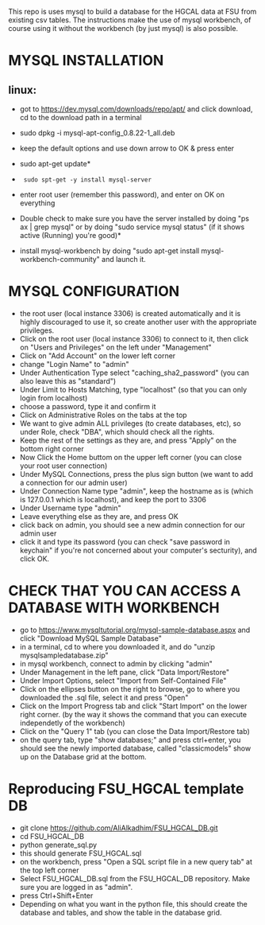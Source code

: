 This repo is uses mysql to build a database for the HGCAL data at FSU from existing csv tables. The instructions make the use of mysql workbench, of course using it without the workbench (by just mysql) is also possible.


# MYSQL INSTALLATION
## linux: 
* got to https://dev.mysql.com/downloads/repo/apt/ and click download, cd to the download path in a terminal

* sudo dpkg -i mysql-apt-config_0.8.22-1_all.deb

* keep the default options and use down arrow to OK & press enter

* sudo apt-get update* 
* ` sudo spt-get -y install mysql-server` 
* enter root user (remember this password), and enter on OK on everything

* Double check to make sure you have the server installed by doing "ps ax | grep mysql" or by doing "sudo service mysql status" (if it shows active (Running) you're good)* 
* install mysql-workbench by doing "sudo apt-get install mysql-workbench-community" and launch it. 
# MYSQL CONFIGURATION
* the root user (local instance 3306) is created automatically and it is highly discouraged to use it, so create another user with the appropriate privileges.
* Click on the root user (local instance 3306) to connect to it, then click on "Users and Privileges" on the left under "Management"
* Click on "Add Account" on the lower left corner
* change "Login Name" to "admin"
* Under Authentication Type select "caching_sha2_password" (you can also leave this as "standard") 
* Under Limit to Hosts Matching, type "localhost" (so that you can only login from localhost)
* choose a password, type it and confirm it
* Click on Administrative Roles on the tabs at the top
* We want to give admin ALL privileges (to create databases, etc), so under Role, check "DBA", which should check all the rights.
* Keep the rest of the settings as they are, and press "Apply" on the bottom right corner
* Now Click the Home buttom on the upper left corner (you can close your root user connection)
* Under MySQL Connections, press the plus sign button (we want to add a connection for our admin user)
* Under Connection Name type "admin", keep the hostname as is (which is 127.0.0.1 which is localhost), and keep the port to 3306
* Under Username type "admin"
* Leave everything else as they are, and press OK
* click back on admin, you should see a new admin connection for our admin user
* click it and type its password (you can check "save password in keychain" if you're not concerned about your computer's secturity), and click OK. 
# CHECK THAT YOU CAN ACCESS A DATABASE WITH WORKBENCH

* go to https://www.mysqltutorial.org/mysql-sample-database.aspx and click "Download MySQL Sample Database" 
* in a terminal, cd to where you downloaded it, and do "unzip mysqlsampledatabase.zip"
* in mysql workbench, connect to admin by clicking "admin"
* Under Management in the left pane, click "Data Import/Restore"
* Under Import Options, select "Import from Self-Contained File"
* Click on the ellipses button on the right to browse, go to where you downloaded the .sql file, select it and press "Open"
* Click on the Import Progress tab and click "Start Import" on the lower right corner. (by the way it shows the command that you can execute independetly of the workbench)
* Click on the "Query 1" tab (you can close the Data Import/Restore tab)
* on the query tab, type "show databases;" and press ctrl+enter, you should see the newly imported database, called "classicmodels" show up on the Database grid at the bottom. 
# Reproducing FSU_HGCAL template DB
* git clone https://github.com/AliAlkadhim/FSU_HGCAL_DB.git
* cd FSU_HGCAL_DB
* python generate_sql.py
* this should generate FSU_HGCAL.sql
* on the workbench, press "Open a SQL script file in a new query tab" at the top left corner
* Select FSU_HGCAL_DB.sql from the FSU_HGCAL_DB repository. Make sure you are logged in as "admin".
* press Ctrl+Shift+Enter
* Depending on what you want in the python file, this should create the database and tables, and show the table in the database grid.